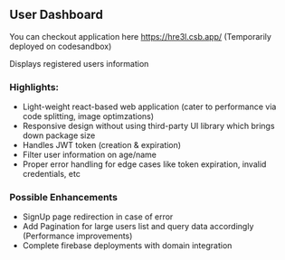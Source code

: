 ## User Dashboard

You can checkout application here https://hre3l.csb.app/ (Temporarily deployed on codesandbox)

Displays registered users information

### Highlights:

- Light-weight react-based web application (cater to performance via code splitting, image optimzations)
- Responsive design without using third-party UI library which brings down package size
- Handles JWT token (creation &  expiration)
- Filter user information on age/name
- Proper error handling for edge cases like token expiration, invalid credentials, etc

### Possible Enhancements

- SignUp page redirection in case of error
- Add Pagination for large users list and query data accordingly (Performance improvements)
- Complete firebase deployments with domain integration
